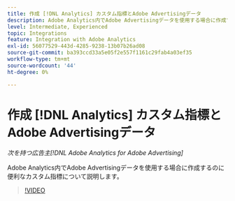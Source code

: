 ```yaml
---
title: 作成 [!DNL Analytics] カスタム指標とAdobe Advertisingデータ
description: Adobe Analytics内でAdobe Advertisingデータを使用する場合に作成するのに便利なカスタム指標について説明します。
level: Intermediate, Experienced
topic: Integrations
feature: Integration with Adobe Analytics
exl-id: 56077529-443d-4285-9238-13b07b26ad08
source-git-commit: ba393ccd33a5e05f2e557f1161c29fab4a03ef35
workflow-type: tm+mt
source-wordcount: '44'
ht-degree: 0%

---
```


# 作成 [!DNL Analytics] カスタム指標とAdobe Advertisingデータ

*次を持つ広告主[!DNL Adobe Analytics for Adobe Advertising]*

Adobe Analytics内でAdobe Advertisingデータを使用する場合に作成するのに便利なカスタム指標について説明します。

>[!VIDEO](https://video.tv.adobe.com/v/33919)
